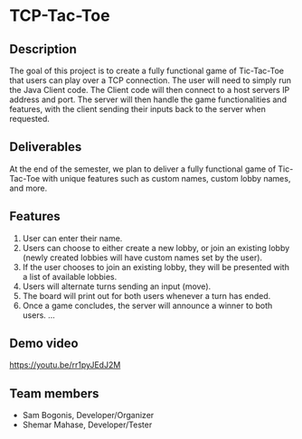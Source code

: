 # TCP-Tac-Toe

## Description

The goal of this project is to create a fully functional game of Tic-Tac-Toe that
users can play over a TCP connection. The user will need to simply run the Java Client code. 
The Client code will then connect to a host servers IP address and port.
The server will then handle the game functionalities and features,
with the client sending their inputs back to the server when requested.

## Deliverables

At the end of the semester, we plan to deliver a fully functional game of Tic-Tac-Toe with
unique features such as custom names, custom lobby names, and more.

## Features 

1. User can enter their name.
2. Users can choose to either create a new lobby, or join an existing lobby (newly created lobbies will have custom names set by the user).
3. If the user chooses to join an existing lobby, they will be presented with a list of available lobbies.
4. Users will alternate turns sending an input (move).
5. The board will print out for both users whenever a turn has ended.
6. Once a game concludes, the server will announce a winner to both users.
...

## Demo video

https://youtu.be/rr1pyJEdJ2M

## Team members

* Sam Bogonis, Developer/Organizer
* Shemar Mahase, Developer/Tester

